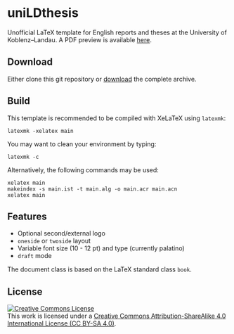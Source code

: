 # uniLDthesis

Unofficial LaTeX template for English reports and theses at the University of Koblenz–Landau. A PDF preview is available [here](https://github.com/zsteinmetz/uniLDthesis/blob/master/main.pdf).

## Download

Either clone this git repository or [download](https://github.com/zsteinmetz/uniLDthesis/archive/master.zip) the complete archive.

## Build

This template is recommended to be compiled with XeLaTeX using `latexmk`:

```shell
latexmk -xelatex main
```

You may want to clean your environment by typing:

```shell
latexmk -c
```

Alternatively, the following commands may be used:

```shell
xelatex main
makeindex -s main.ist -t main.alg -o main.acr main.acn
xelatex main
```

## Features

* Optional second/external logo
* `oneside` or `twoside` layout
* Variable font size (10 - 12 pt) and type (currently palatino)
* `draft` mode

The document class is based on the LaTeX standard class `book`.

## License

<a rel="license" href="http://creativecommons.org/licenses/by-sa/4.0/"><img alt="Creative Commons License" style="border-width:0" src="https://i.creativecommons.org/l/by-sa/4.0/88x31.png" /></a><br />This work is licensed under a <a rel="license" href="http://creativecommons.org/licenses/by-sa/4.0/">Creative Commons Attribution-ShareAlike 4.0 International License (CC BY-SA 4.0)</a>.
